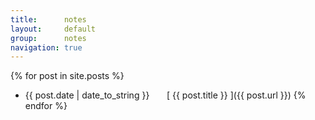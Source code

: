 ```yaml
---
title:      notes
layout:     default
group:      notes
navigation: true
---
```


{% for post in site.posts %}
  * {{ post.date | date_to_string }} &nbsp;&nbsp;&nbsp;&nbsp;&nbsp; [ {{ post.title }} ]({{ post.url }})
{% endfor %}
